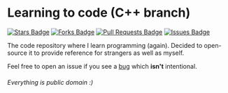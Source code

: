 # Learning to code (C++ branch)
<a href="https://github.com/HackerDaGreat57/learn/stargazers"><img src="https://img.shields.io/github/stars/HackerDaGreat57/learn" alt="Stars Badge"/></a>
<a href="https://github.com/HackerDaGreat57/learn/network/members"><img src="https://img.shields.io/github/forks/HackerDaGreat57/learn" alt="Forks Badge"/></a>
<a href="https://github.com/HackerDaGreat57/learn/pulls"><img src="https://img.shields.io/github/issues-pr/HackerDaGreat57/learn" alt="Pull Requests Badge"/></a>
<a href="https://github.com/HackerDaGreat57/learn/issues"><img src="https://img.shields.io/github/issues/HackerDaGreat57/learn" alt="Issues Badge"/></a>

The code repository where I learn programming (again). Decided to open-source it to provide reference for strangers as well as myself.

Feel free to open an issue if you see a [bug](https://github.com/HackerDaGreat57/learn/issues) which **isn't** intentional.

###### Everything is public domain :)